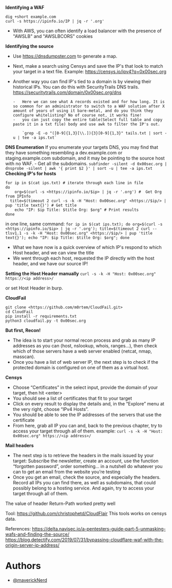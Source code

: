 **Identifying a WAF**

```
dig +short example.com
curl -s https://ipinfo.io/IP | jq -r '.org'
```

-   With AWS, you can often identify a load balancer with the presence of "AWSLB" and "AWSLBCORS" cookies

**Identifying the source**

-   Use https://dnsdumpster.com to generate a map.

-   Next, make a search using Censys and save the IP's that look to match your target in a text file.
    Example: https://censys.io/ipv4?q=0x00sec.org

-   Another way you can find IP's tied to a domain is by viewing their historical IPs. You can do this with SecurityTrails DNS trails.
    https://securitytrails.com/domain/0x00sec.org/dns

        -	Here we can see what A records existed and for how long. It is so common for an administrator to switch to a WAF solution after X amount of years of using it bare-metal, and do you think they configure whitelisting? No of course not, it works fine!
        -	you can just copy the entire table(Select full table and copy paste it in a txt file) body and use awk to filter the IP's out.

        	`grep -E -o "([0-9]{1,3}[\\.]){3}[0-9]{1,3}" tails.txt | sort -u | tee -a ips.txt`


**DNS Enumeration**
If you enumerate your targets DNS, you may find that they have something resembling a dev.example.com or staging.example.com subdomain, and it may be pointing to the source host with no WAF. - Get all the subdomains.
`subfinder -silent -d 0x00sec.org | dnsprobe -silent | awk '{ print $2 }' | sort -u | tee -a ips.txt`
**Checking IP's for hosts**

```
for ip in $(cat ips.txt) # iterate through each line in file
do
	org=$(curl -s <https://ipinfo.io/$ip> | jq -r '.org') #  Get Org from IPInfo
  title=$(timeout 2 curl -s -k -H "Host: 0x00sec.org" <https://$ip/> | pup 'title text{}') # Get title
	echo "IP: $ip Title: $title Org: $org" # Print results
done
```

in one line, same command:
`for ip in $(cat ips.txt); do org=$(curl -s <https://ipinfo.io/$ip> | jq -r '.org'); title=$(timeout 2 curl --tlsv1.1 -s -k -H "Host: 0x00sec.org" <https://$ip/> | pup 'title text{}'); echo "IP: $ip Title: $title Org: $org"; done`

-   What we have now is a quick overview of which IP's respond to which Host header, and we can view the title
-   We went through each host, requested the IP directly with the host header, and we have our source IP!

**Setting the Host Header manually**
`curl -s -k -H "Host: 0x00sec.org" https://<ip address>/`

or set Host Header in burp.

**CloudFail**

```
git clone <https://github.com/m0rtem/CloudFail.git>
cd CloudFail
pip install -r requirements.txt
python3 cloudfail.py -t 0x00sec.org
```

**But first, Recon!**

-   The idea is to start your normal recon process and grab as many IP addresses as you can (host, nslookup, whois, ranges…), then check which of those servers have a web server enabled (netcat, nmap, masscan).
-   Once you have a list of web server IP, the next step is to check if the protected domain is configured on one of them as a virtual host.

**Censys**

-   Choose “Certificates” in the select input, provide the domain of your target, then hit \<enter\>
-   You should see a list of certificates that fit to your target
-   Click on every result to display the details and, in the “Explore” menu at the very right, choose “IPv4 Hosts”.
-   You should be able to see the IP addresses of the servers that use the certificate
-   From here, grab all IP you can and, back to the previous chapter, try to access your target through all of them.
    example:
    `curl -s -k -H "Host: 0x00sec.org" https://<ip address>/`

**Mail headers**

-   The next step is to retrieve the headers in the mails issued by your target: Subscribe the newsletter, create an account, use the function “forgotten password”, order something… in a nutshell do whatever you can to get an email from the website you’re testing
-   Once you get an email, check the source, and especially the headers. Record all IPs you can find there, as well as subdomains, that could possibly belong to a hosting service. And again, try to access your target through all of them.

The value of header Return-Path worked pretty well

Tool: https://github.com/christophetd/CloudFlair
This tools works on censys data.

References:
https://delta.navisec.io/a-pentesters-guide-part-5-unmasking-wafs-and-finding-the-source/
https://blog.detectify.com/2019/07/31/bypassing-cloudflare-waf-with-the-origin-server-ip-address/

# Authors

-   [@maverickNerd](https://twitter.com/maverickNerd)
